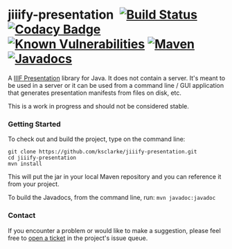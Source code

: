 # jiiify-presentation &nbsp;[![Build Status](https://travis-ci.org/ksclarke/jiiify-presentation.svg)](https://travis-ci.org/ksclarke/jiiify-presentation) [![Codacy Badge](https://api.codacy.com/project/badge/Coverage/a1fb61b809944441bf65e02132383b6d)](https://www.codacy.com/app/ksclarke/jiiify-presentation?utm_source=github.com&utm_medium=referral&utm_content=ksclarke/jiiify-presentation&utm_campaign=Badge_Coverage) [![Known Vulnerabilities](https://snyk.io/test/github/ksclarke/jiiify-presentation/badge.svg)](https://snyk.io/test/github/ksclarke/jiiify-presentation) [![Maven](https://img.shields.io/maven-metadata/v/http/central.maven.org/maven2/info/freelibrary/jiiify-presentation/maven-metadata.xml.svg?colorB=brightgreen)](http://mvnrepository.com/artifact/info.freelibrary/jiiify-presentation) [![Javadocs](http://javadoc.io/badge/info.freelibrary/jiiify-presentation.svg)](http://projects.freelibrary.info/jiiify-presentation/javadocs.html)

A [IIIF Presentation](http://iiif.io/api/presentation) library for Java. It does not contain a server. It's meant to be used in a server or it can be used from a command line / GUI application that generates 
presentation manifests from files on disk, etc.

This is a work in progress and should not be considered stable.

### Getting Started

To check out and build the project, type on the command line:

    git clone https://github.com/ksclarke/jiiify-presentation.git
    cd jiiify-presentation
    mvn install

This will put the jar in your local Maven repository and you can reference it from your project.

To build the Javadocs, from the command line, run: `mvn javadoc:javadoc`

### Contact

If you encounter a problem or would like to make a suggestion, please feel free to [open a ticket](https://github.com/ksclarke/jiiify-presentation/issues "GitHub Issue Queue") in the project's issue queue.
